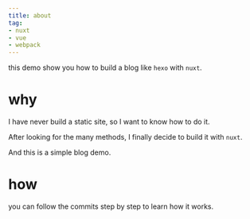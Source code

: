 ```yaml
---
title: about
tag:
- nuxt
- vue
- webpack
---
```


this demo show you how to build a blog like `hexo` with `nuxt`.

# why

I have never build a static site, so I want to know how to do it.

After looking for the many methods, I finally decide to build it with `nuxt`.

And this is a simple blog demo.

# how

you can follow the commits step by step to learn how it works.